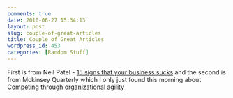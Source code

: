 ```yaml
---
comments: true
date: 2010-06-27 15:34:13
layout: post
slug: couple-of-great-articles
title: Couple of Great Articles
wordpress_id: 453
categories: [Random Stuff]
---
```


First is from Neil Patel - [15 signs that your business sucks](http://www.quicksprout.com/2010/06/23/15-warning-signs-that-your-business-sucks/) and the second is from Mckinsey Quarterly which I only just found this morning about [Competing through organizational agility](https://www.mckinseyquarterly.com/Strategy/Strategic_Thinking/Competing_through_organizational_agility_2488)
